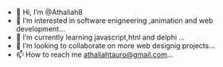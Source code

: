 - 👋 Hi, I’m @Athaliah8
- 👀 I’m interested in software enigneering ,animation and web development...
- 🌱 I’m currently learning javascript,htnl and delphi ...
- 💞️ I’m looking to collaborate on more web designig projects...
- 📫 How to reach me athaliahtauro@gmail.com...

<!---
Athaliah8/Athaliah8 is a ✨ special ✨ repository because its `README.md` (this file) appears on your GitHub profile.
You can click the Preview link to take a look at your changes.
--->
